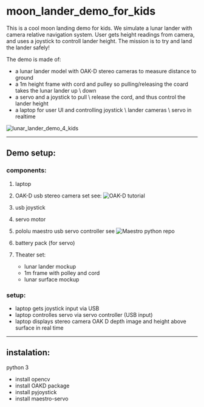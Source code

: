 # moon_lander_demo_for_kids
This is a cool moon landing demo for kids.
We simulate a lunar lander with camera relative navigation system.
User gets height readings from camera, and uses a joystick to controll lander height.
The mission is to try and land the lander safely!


The demo is made of:
- a lunar lander model with OAK-D stereo cameras to measure distance to ground
- a 1m height frame with cord and pulley so pulling/releasing the coard takes
the lunar lander up \ down
- a servo and a joystick to pull \ release the cord, and thus control
the lander height
- a laptop for user UI and controlling joystick \ lander cameras \ servo in realtime


![lunar_lander_demo_4_kids](https://user-images.githubusercontent.com/32566844/213310963-2004f37a-1c88-407b-a339-2b3ddd92da6f.png)

---

## Demo setup:

### components:

1) laptop 
2) OAK-D usb stereo camera set  see: ![OAK-D tutorial](https://docs.luxonis.com/en/latest/pages/depth/)
2) usb joystick
3) servo motor
4) pololu maestro usb servo controller see  ![Maestro python repo](https://github.com/FRC4564/Maestro)
5) battery pack (for servo)
6) Theater set:

    - lunar lander mockup 
    - 1m frame with polley and cord
    - lunar surface mockup 


### setup:

- laptop gets joystick input via USB
- laptop controlles servo via servo controller (USB input)
- laptop displays stereo camera OAK D depth image and height above surface in real time


---

## instalation:

python 3

- install opencv
- install OAKD package
- install pyjoystick
- install maestro-servo




